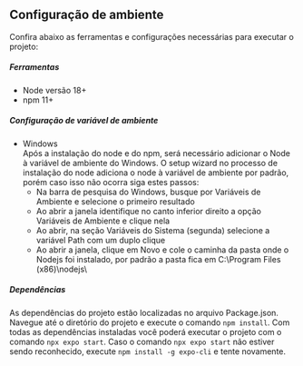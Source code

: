 ## Configuração de ambiente

Confira abaixo as ferramentas e configurações necessárias para executar o projeto:

#####  Ferramentas
* Node versão 18+
* npm 11+ 

##### Configuração de variável de ambiente

* Windows  
    Após a instalação do node e do npm, será necessário adicionar o Node à variável de ambiente do Windows. O setup wizard no processo de instalação do node adiciona o node à variável de ambiente por padrão, porém caso isso não ocorra siga estes passos: 
    * Na barra de pesquisa do Windows, busque por Variáveis de Ambiente e selecione o primeiro resultado
    * Ao abrir a janela identifique no canto inferior direito a opção Variáveis de Ambiente e clique nela
    * Ao abrir, na seção Variáveis do Sistema (segunda) selecione a variável Path com um duplo clique 
    * Ao abrir a janela, clique em Novo e cole o caminha da pasta onde o Nodejs foi instalado, por padrão a pasta fica em C:\Program Files (x86)\nodejs\

##### Dependências

As dependências do projeto estão localizadas no arquivo Package.json. Navegue até o diretório do projeto e execute o comando `npm install`. Com todas as dependências instaladas você poderá executar o projeto com o comando `npx expo start`. 
Caso o comando `npx expo start` não estiver sendo reconhecido, execute `npm install -g expo-cli` e tente novamente. 